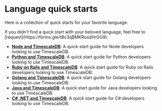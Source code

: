 # Language quick starts

Here is a collection of quick starts for your favorite language.

<highlight type="warning">
If you didn't find a quick start with your beloved language,
feel free to [request](https://forms.gle/tBc3qBMKRosdHrGG9).
</highlight>


- **[Node and TimescaleDB][node-quickstart]**: A quick start guide for Node developers looking to use TimescaleDB.
- **[Python and TimescaleDB][python-quickstart]**: A quick start guide for Python developers looking to use TimescaleDB.
- **[Ruby on Rails and TimescaleDB][ruby-quickstart]**: A quick start guide for Ruby on Rails developers looking to use TimescaleDB.
- **[Golang and TimescaleDB][go-quickstart]**: A quick start guide for Golang developers looking to use TimescaleDB.
- **[Java and TimescaleDB][java-quickstart]**: A quick start guide for Java developers looking to use TimescaleDB.
- **[C# .NET and TimescaleDB][dotnet-quickstart]**: A quick start guide for C# developers looking to use TimescaleDB.


[node-quickstart]: /quick-start/node
[python-quickstart]: /quick-start/python
[ruby-quickstart]: /quick-start/ruby
[go-quickstart]: /quick-start/golang
[java-quickstart]: /quick-start/java
[dotnet-quickstart]: /quick-start/dotnet
